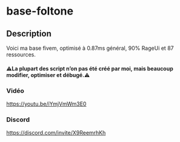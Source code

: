 # base-foltone

## Description
Voici ma base fivem, optimisé à 0.87ms général, 90% RageUi et 87 ressources.

#### ⚠️La plupart des script n’on pas été créé par moi, mais beaucoup modifier, optimiser et débugé.⚠️

### Vidéo
https://youtu.be/iYmjVmWm3E0

### Discord
https://discord.com/invite/X9ReemrhKh
